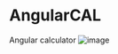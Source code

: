 # AngularCAL
Angular calculator 
![image](https://github.com/NIPUN0BUGS/AngularCAL/assets/157451363/958b00bd-8f44-43dc-87c4-6e6dd31efb48)
